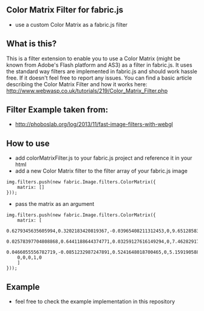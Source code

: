 ## Color Matrix Filter for fabric.js
- use a custom Color Matrix as a fabric.js filter

## What is this?
This is a filter extension to enable you to use a Color Matrix (might be known from Adobe's Flash platform and AS3) as a filter in fabric.js.
It uses the standard way filters are implemented in fabric.js and should work hassle free. If it doesn't feel free to report
any issues.
You can find a basic article describing the Color Matrix Filter and how it works here:
http://www.webwasp.co.uk/tutorials/219/Color_Matrix_Filter.php

## Filter Example taken from:
- http://phoboslab.org/log/2013/11/fast-image-filters-with-webgl

## How to use
- add colorMatrixFilter.js to your fabric.js project and reference it in your html
- add a new Color Matrix filter to the filter array of your fabric.js image
```
img.filters.push(new fabric.Image.filters.ColorMatrix({
    matrix: []
}));
```
- pass the matrix as an argument
```
img.filters.push(new fabric.Image.filters.ColorMatrix({
    matrix: [
    0.6279345635605994,0.3202183420819367,-0.03965408211312453,0,9.651285835294123,
    0.02578397704808868,0.6441188644374771,0.03259127616149294,0,7.462829176470591,
    0.0466055556782719,-0.0851232987247891,0.5241648018700465,0,5.159190588235296,
    0,0,0,1,0
    ]
}));
```
## Example
- feel free to check the example implementation in this repository

